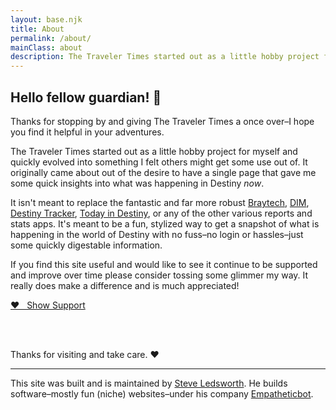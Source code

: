 ```yaml
---
layout: base.njk
title: About
permalink: /about/
mainClass: about
description: The Traveler Times started out as a little hobby project for myself and quickly evolved into something I felt others might get some use out of. It originally came about out of the desire to have a single page that gave me some quick insights into what was happening in Destiny now.
---
```


## Hello fellow guardian! 👋

Thanks for stopping by and giving The Traveler Times a once over–I hope you find it helpful in your adventures.

The Traveler Times started out as a little hobby project for myself and quickly evolved into something I felt others might get some use out of. It originally came about out of the desire to have a single page that gave me some quick insights into what was happening in Destiny _now_.

It isn't meant to replace the fantastic and far more robust [Braytech](bray.tech), [DIM](https://destinyitemmanager.com), [Destiny Tracker](https://destinytracker.com), [Today in Destiny](https://www.todayindestiny.com), or any of the other various reports and stats apps. It's meant to be a fun, stylized way to get a snapshot of what is happening in the world of Destiny with no fuss–no login or hassles–just some quickly digestable information.

If you find this site useful and would like to see it continue to be supported and improve over time please consider tossing some glimmer my way. It really does make a difference and is much appreciated!

<a class="support-link" href="https://buy.stripe.com/4gw7vdbqwevvg927st">♥️ &nbsp;&nbsp;Show Support</a>

<br>
<br>

Thanks for visiting and take care. ❤️

---

This site was built and is maintained by [Steve Ledsworth](https://twitter.com/sledsworth). He builds software–mostly fun (niche) websites–under his company [Empatheticbot](https://twitter.com/empathetic_bot).
